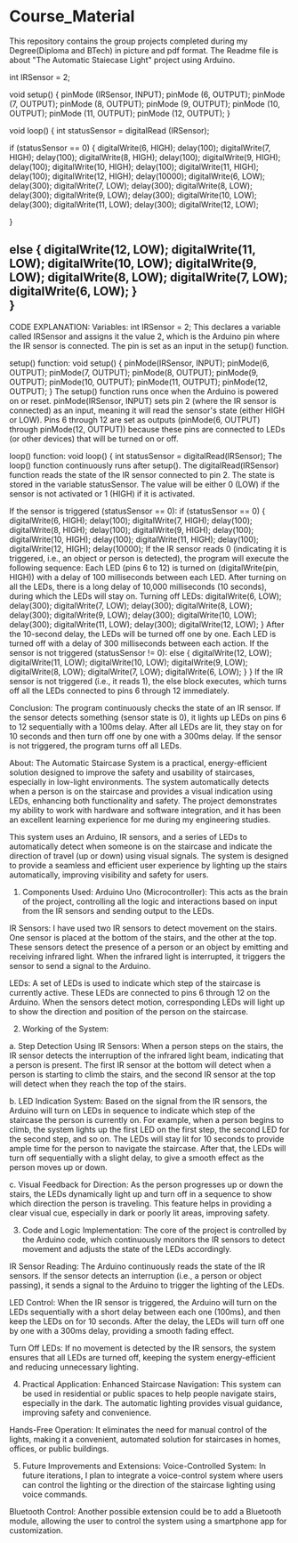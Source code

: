 # Course_Material
This repository contains the group projects completed during my Degree(Diploma and BTech) in picture and pdf format. The Readme file is about "The Automatic Staiecase Light" project using Arduino.

int IRSensor = 2; 

void setup() 
{
  pinMode (IRSensor, INPUT); 
  pinMode (6, OUTPUT); 
  pinMode (7, OUTPUT);
  pinMode (8, OUTPUT);
  pinMode (9, OUTPUT);
  pinMode (10, OUTPUT);
  pinMode (11, OUTPUT);
  pinMode (12, OUTPUT);
}

void loop()
{
  int statusSensor = digitalRead (IRSensor);
  
  if (statusSensor == 0)
  {
    digitalWrite(6, HIGH);
    delay(100);
     digitalWrite(7, HIGH);
    delay(100);
     digitalWrite(8, HIGH);
    delay(100);
     digitalWrite(9, HIGH);
    delay(100);
     digitalWrite(10, HIGH);
    delay(100);
     digitalWrite(11, HIGH);
    delay(100);
     digitalWrite(12, HIGH);
    delay(10000);
        digitalWrite(6, LOW);
    delay(300);
     digitalWrite(7, LOW);
    delay(300);
     digitalWrite(8, LOW);
    delay(300);
     digitalWrite(9, LOW);
    delay(300);
     digitalWrite(10, LOW);
    delay(300);
     digitalWrite(11, LOW);
    delay(300);
     digitalWrite(12, LOW);
  
  }
 
  else
  {
     digitalWrite(12, LOW);
     digitalWrite(11, LOW);
     digitalWrite(10, LOW);
     digitalWrite(9, LOW);
     digitalWrite(8, LOW);
     digitalWrite(7, LOW);
     digitalWrite(6, LOW);
  }  
}
-----------------------------------------------------------------------------------------------------------------------------------------------------------------------
CODE EXPLANATION:
Variables:
int IRSensor = 2;
This declares a variable called IRSensor and assigns it the value 2, which is the Arduino pin where the IR sensor is connected. The pin is set as an input in the setup() function.

setup() function:
void setup() 
{
  pinMode(IRSensor, INPUT); 
  pinMode(6, OUTPUT); 
  pinMode(7, OUTPUT);
  pinMode(8, OUTPUT);
  pinMode(9, OUTPUT);
  pinMode(10, OUTPUT);
  pinMode(11, OUTPUT);
  pinMode(12, OUTPUT);
}
The setup() function runs once when the Arduino is powered on or reset.
pinMode(IRSensor, INPUT) sets pin 2 (where the IR sensor is connected) as an input, meaning it will read the sensor's state (either HIGH or LOW).
Pins 6 through 12 are set as outputs (pinMode(6, OUTPUT) through pinMode(12, OUTPUT)) because these pins are connected to LEDs (or other devices) that will be turned on or off.

loop() function:
void loop()
{
  int statusSensor = digitalRead(IRSensor);
The loop() function continuously runs after setup().
The digitalRead(IRSensor) function reads the state of the IR sensor connected to pin 2. The state is stored in the variable statusSensor. The value will be either 0 (LOW) if the sensor is not activated or 1 (HIGH) if it is activated.

If the sensor is triggered (statusSensor == 0):
  if (statusSensor == 0)
  {
    digitalWrite(6, HIGH);
    delay(100);
    digitalWrite(7, HIGH);
    delay(100);
    digitalWrite(8, HIGH);
    delay(100);
    digitalWrite(9, HIGH);
    delay(100);
    digitalWrite(10, HIGH);
    delay(100);
    digitalWrite(11, HIGH);
    delay(100);
    digitalWrite(12, HIGH);
    delay(10000);
If the IR sensor reads 0 (indicating it is triggered, i.e., an object or person is detected), the program will execute the following sequence:
Each LED (pins 6 to 12) is turned on (digitalWrite(pin, HIGH)) with a delay of 100 milliseconds between each LED.
After turning on all the LEDs, there is a long delay of 10,000 milliseconds (10 seconds), during which the LEDs will stay on.
Turning off LEDs:
    digitalWrite(6, LOW);
    delay(300);
    digitalWrite(7, LOW);
    delay(300);
    digitalWrite(8, LOW);
    delay(300);
    digitalWrite(9, LOW);
    delay(300);
    digitalWrite(10, LOW);
    delay(300);
    digitalWrite(11, LOW);
    delay(300);
    digitalWrite(12, LOW);
  }
After the 10-second delay, the LEDs will be turned off one by one. Each LED is turned off with a delay of 300 milliseconds between each action.
If the sensor is not triggered (statusSensor != 0):
  else
  {
     digitalWrite(12, LOW);
     digitalWrite(11, LOW);
     digitalWrite(10, LOW);
     digitalWrite(9, LOW);
     digitalWrite(8, LOW);
     digitalWrite(7, LOW);
     digitalWrite(6, LOW);
  }
}
If the IR sensor is not triggered (i.e., it reads 1), the else block executes, which turns off all the LEDs connected to pins 6 through 12 immediately.

Conclusion:
The program continuously checks the state of an IR sensor. If the sensor detects something (sensor state is 0), it lights up LEDs on pins 6 to 12 sequentially with a 100ms delay. After all LEDs are lit, they stay on for 10 seconds and then turn off one by one with a 300ms delay.
If the sensor is not triggered, the program turns off all LEDs.


About:
The Automatic Staircase System is a practical, energy-efficient solution designed to improve the safety and usability of staircases, especially in low-light environments. The system automatically detects when a person is on the staircase and provides a visual indication using LEDs, enhancing both functionality and safety. The project demonstrates my ability to work with hardware and software integration, and it has been an excellent learning experience for me during my engineering studies.

This system uses an Arduino, IR sensors, and a series of LEDs to automatically detect when someone is on the staircase and indicate the direction of travel (up or down) using visual signals. The system is designed to provide a seamless and efficient user experience by lighting up the stairs automatically, improving visibility and safety for users.

1. Components Used:
Arduino Uno (Microcontroller):
This acts as the brain of the project, controlling all the logic and interactions based on input from the IR sensors and sending output to the LEDs.

IR Sensors:
I have used two IR sensors to detect movement on the stairs. One sensor is placed at the bottom of the stairs, and the other at the top. These sensors detect the presence of a person or an object by emitting and receiving infrared light. When the infrared light is interrupted, it triggers the sensor to send a signal to the Arduino.

LEDs:
A set of LEDs is used to indicate which step of the staircase is currently active. These LEDs are connected to pins 6 through 12 on the Arduino. When the sensors detect motion, corresponding LEDs will light up to show the direction and position of the person on the staircase.


2. Working of the System:

a. Step Detection Using IR Sensors:
When a person steps on the stairs, the IR sensor detects the interruption of the infrared light beam, indicating that a person is present.
The first IR sensor at the bottom will detect when a person is starting to climb the stairs, and the second IR sensor at the top will detect when they reach the top of the stairs.

b. LED Indication System:
Based on the signal from the IR sensors, the Arduino will turn on LEDs in sequence to indicate which step of the staircase the person is currently on.
For example, when a person begins to climb, the system lights up the first LED on the first step, the second LED for the second step, and so on.
The LEDs will stay lit for 10 seconds to provide ample time for the person to navigate the staircase. After that, the LEDs will turn off sequentially with a slight delay, to give a smooth effect as the person moves up or down.

c. Visual Feedback for Direction:
As the person progresses up or down the stairs, the LEDs dynamically light up and turn off in a sequence to show which direction the person is traveling.
This feature helps in providing a clear visual cue, especially in dark or poorly lit areas, improving safety.

3. Code and Logic Implementation:
The core of the project is controlled by the Arduino code, which continuously monitors the IR sensors to detect movement and adjusts the state of the LEDs accordingly.

IR Sensor Reading:
The Arduino continuously reads the state of the IR sensors. If the sensor detects an interruption (i.e., a person or object passing), it sends a signal to the Arduino to trigger the lighting of the LEDs.

LED Control:
When the IR sensor is triggered, the Arduino will turn on the LEDs sequentially with a short delay between each one (100ms), and then keep the LEDs on for 10 seconds. After the delay, the LEDs will turn off one by one with a 300ms delay, providing a smooth fading effect.

Turn Off LEDs:
If no movement is detected by the IR sensors, the system ensures that all LEDs are turned off, keeping the system energy-efficient and reducing unnecessary lighting.

4. Practical Application:
Enhanced Staircase Navigation:
This system can be used in residential or public spaces to help people navigate stairs, especially in the dark. The automatic lighting provides visual guidance, improving safety and convenience.

Hands-Free Operation:
It eliminates the need for manual control of the lights, making it a convenient, automated solution for staircases in homes, offices, or public buildings.

5. Future Improvements and Extensions:
Voice-Controlled System:
In future iterations, I plan to integrate a voice-control system where users can control the lighting or the direction of the staircase lighting using voice commands.

Bluetooth Control:
Another possible extension could be to add a Bluetooth module, allowing the user to control the system using a smartphone app for customization.
